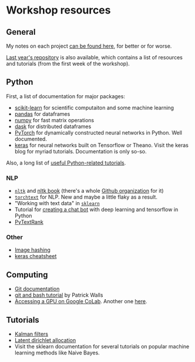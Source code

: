 # Workshop resources

## General

My notes on each project [can be found
here](https://docs.google.com/document/d/1mtD50bYEMRR9SmBprc7Y36uW6ZlmNNlUzb6MNFooPvw/edit?usp=sharing),
for better or for worse.

[Last year's repository](https://github.com/bcdataca/workshop-content) is also available, which contains a list of resources and tutorials (from the first week of the workshop). 

## Python

First, a list of documentation for major packages:

* [scikit-learn](http://scikit-learn.org/stable/index.html) for scientific computaiton and some machine learning
* [pandas](https://pandas.pydata.org/) for dataframes
* [numpy](http://www.numpy.org/) for fast matrix operations
* [dask](https://dask.pydata.org/en/latest/) for distributed dataframes
* [PyTorch](https://pytorch.org/) for dynamically constructed neural networks in Python. Well documented.
* [keras](https://keras.io/) for neural networks built on Tensorflow or Theano. Visit the keras blog for myriad tutorials. Documentation is only so-so.

Also, a long list of [useful Python-related
tutorials](https://medium.com/machine-learning-in-practice/over-150-of-the-best-machine-learning-nlp-and-python-tutorials-ive-found-ffce2939bd78).

### NLP

* [`nltk`](https://www.nltk.org/) and [nltk book](https://www.nltk.org/book/) (there's a whole [Github organization](https://github.com/nltk) for it)
* [`torchtext`](https://towardsdatascience.com/use-torchtext-to-load-nlp-datasets-part-i-5da6f1c89d84)
  for NLP. New and maybe a little flaky as a result.
* "Working with text data" in
  [`sklearn`](http://scikit-learn.org/stable/tutorial/text_analytics/working_with_text_data.html)
* Tutorial for [creating a chat bot](https://www.youtube.com/watch?v=dvOnYLDg8_Y) with deep
  learning and tensorflow in Python
* [PyTextRank](https://medium.com/@aneesha/beyond-bag-of-words-using-pytextrank-to-find-phrases-and-summarize-text-f736fa3773c5)

### Other

* [Image hashing](https://www.pyimagesearch.com/2017/11/27/image-hashing-opencv-python/?utm_source=mybridge&utm_medium=blog&utm_campaign=read_more)
* [keras cheatsheet](https://becominghuman.ai/keras-cheat-sheet-neural-networks-in-python-738c0d170c2e)

## Computing

* [Git documentation](https://git-scm.com/doc)
* [git and bash tutorial](https://github.com/bcdataca/workshop-content/blob/master/0-iam-short-course/notes/day-1.ipynb) by Patrick Walls
* [Accessing a GPU on Google CoLab](https://towardsdatascience.com/fast-ai-lesson-1-on-google-colab-free-gpu-d2af89f53604). Another one [here](https://hackernoon.com/train-your-machine-learning-models-on-googles-gpus-for-free-forever-a41bd309d6ad). 

## Tutorials

* [Kalman filters](http://web.mit.edu/kirtley/kirtley/binlustuff/literature/control/Kalman%20filter.pdf)
* [Latent dirichlet allocation](http://www.jmlr.org/papers/volume3/blei03a/blei03a.pdf)
* Visit the sklearn documentation for several tutorials on popular machine
  learning methods like Naive Bayes.
